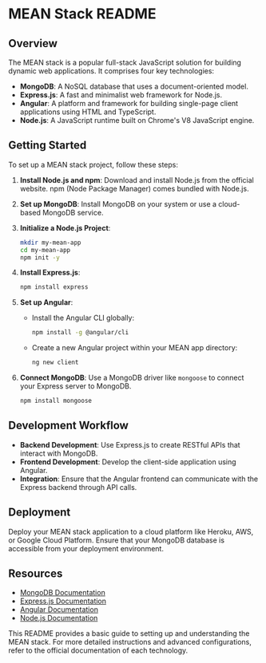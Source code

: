# MEAN Stack README

## Overview

The MEAN stack is a popular full-stack JavaScript solution for building dynamic web applications. It comprises four key technologies:

- **MongoDB**: A NoSQL database that uses a document-oriented model.
- **Express.js**: A fast and minimalist web framework for Node.js.
- **Angular**: A platform and framework for building single-page client applications using HTML and TypeScript.
- **Node.js**: A JavaScript runtime built on Chrome's V8 JavaScript engine.

## Getting Started

To set up a MEAN stack project, follow these steps:

1. **Install Node.js and npm**: Download and install Node.js from the official website. npm (Node Package Manager) comes bundled with Node.js.

2. **Set up MongoDB**: Install MongoDB on your system or use a cloud-based MongoDB service.

3. **Initialize a Node.js Project**:

   ```bash
   mkdir my-mean-app
   cd my-mean-app
   npm init -y
   ```

4. **Install Express.js**:

   ```bash
   npm install express
   ```

5. **Set up Angular**:

   - Install the Angular CLI globally:
     ```bash
     npm install -g @angular/cli
     ```
   - Create a new Angular project within your MEAN app directory:
     ```bash
     ng new client
     ```

6. **Connect MongoDB**: Use a MongoDB driver like `mongoose` to connect your Express server to MongoDB.
   ```bash
   npm install mongoose
   ```

## Development Workflow

- **Backend Development**: Use Express.js to create RESTful APIs that interact with MongoDB.
- **Frontend Development**: Develop the client-side application using Angular.
- **Integration**: Ensure that the Angular frontend can communicate with the Express backend through API calls.

## Deployment

Deploy your MEAN stack application to a cloud platform like Heroku, AWS, or Google Cloud Platform. Ensure that your MongoDB database is accessible from your deployment environment.

## Resources

- [MongoDB Documentation](https://docs.mongodb.com/)
- [Express.js Documentation](https://expressjs.com/)
- [Angular Documentation](https://angular.io/docs)
- [Node.js Documentation](https://nodejs.org/en/docs/)

This README provides a basic guide to setting up and understanding the MEAN stack. For more detailed instructions and advanced configurations, refer to the official documentation of each technology.
